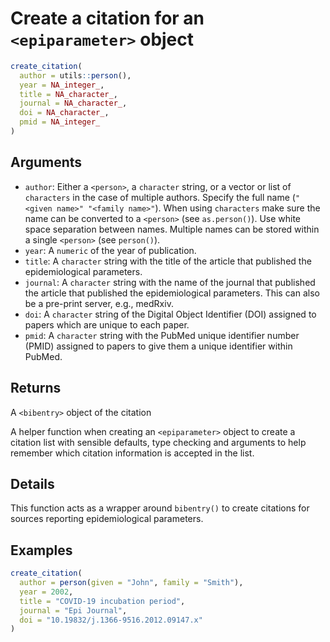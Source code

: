 # Create a citation for an `<epiparameter>` object

```r
create_citation(
  author = utils::person(),
  year = NA_integer_,
  title = NA_character_,
  journal = NA_character_,
  doi = NA_character_,
  pmid = NA_integer_
)
```

## Arguments

- `author`: Either a `<person>`, a `character` string, or a vector or list of `characters` in the case of multiple authors. Specify the full name (`"<given name>" "<family name>"`). When using `characters` make sure the name can be converted to a `<person>` (see `as.person()`). Use white space separation between names. Multiple names can be stored within a single `<person>` (see `person()`).
- `year`: A `numeric` of the year of publication.
- `title`: A `character` string with the title of the article that published the epidemiological parameters.
- `journal`: A `character` string with the name of the journal that published the article that published the epidemiological parameters. This can also be a pre-print server, e.g., medRxiv.
- `doi`: A `character` string of the Digital Object Identifier (DOI) assigned to papers which are unique to each paper.
- `pmid`: A `character` string with the PubMed unique identifier number (PMID) assigned to papers to give them a unique identifier within PubMed.

## Returns

A `<bibentry>` object of the citation

A helper function when creating an `<epiparameter>` object to create a citation list with sensible defaults, type checking and arguments to help remember which citation information is accepted in the list.

## Details

This function acts as a wrapper around `bibentry()` to create citations for sources reporting epidemiological parameters.

## Examples

```r
create_citation(
  author = person(given = "John", family = "Smith"),
  year = 2002,
  title = "COVID-19 incubation period",
  journal = "Epi Journal",
  doi = "10.19832/j.1366-9516.2012.09147.x"
)
```
